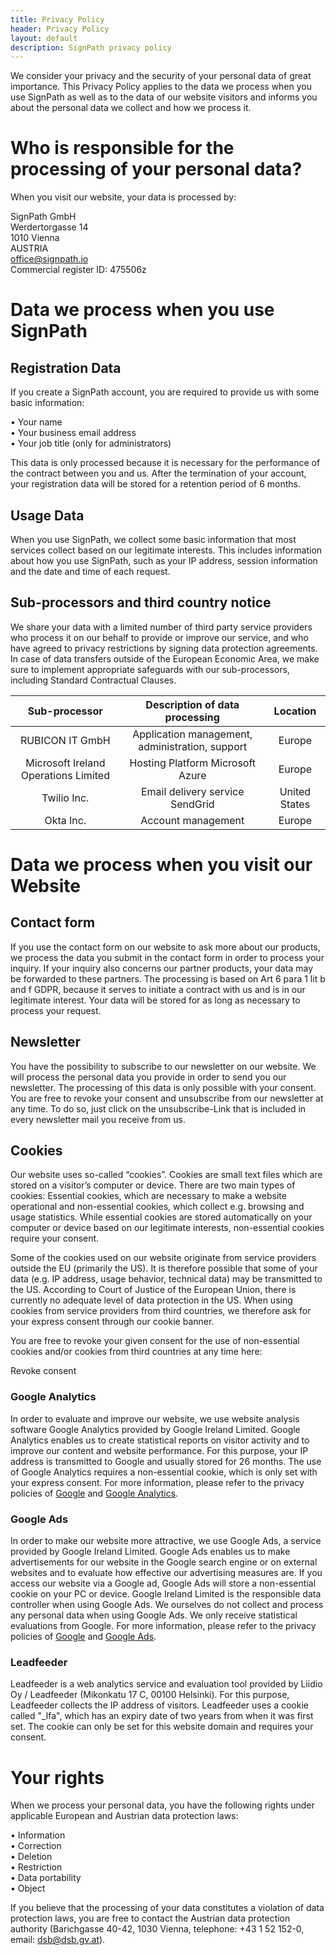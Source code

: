 ```yaml
---
title: Privacy Policy
header: Privacy Policy
layout: default
description: SignPath privacy policy
---
```


We consider your privacy and the security of your personal data of great importance. This Privacy Policy applies to the data we process when you use SignPath as well as to the data of our website visitors and informs you about the personal data we collect and how we process it.

# Who is responsible for the processing of your personal data?
When you visit our website, your data is processed by:

SignPath GmbH <br>
Werdertorgasse 14 <br>
1010 Vienna <br>
AUSTRIA <br>
office@signpath.io  <br>
Commercial register ID: 475506z <br>


# Data we process when you use SignPath

## Registration Data
If you create a SignPath account, you are required to provide us with some basic information:

•	Your name <br>
•	Your business email address <br>
•	Your job title (only for administrators) <br>

This data is only processed because it is necessary for the performance of the contract between you and us. After the termination of your account, your registration data will be stored for a retention period of 6 months. 

## Usage Data
When you use SignPath, we collect some basic information that most services collect based on our legitimate interests. This includes information about how you use SignPath, such as your IP address, session information and the date and time of each request.

## Sub-processors and third country notice
We share your data with a limited number of third party service providers who process it on our behalf to provide or improve our service, and who have agreed to privacy restrictions by signing data protection agreements. In case of data transfers outside of the European Economic Area, we make sure to implement appropriate safeguards with our sub-processors, including Standard Contractual Clauses.

| **Sub-processor** | **Description of data processing** | **Location** |
| :---: | :---: | :---: |
| RUBICON IT GmbH | Application management, administration, support | Europe |
| Microsoft Ireland Operations Limited | Hosting Platform Microsoft Azure | Europe |
| Twilio Inc. | Email delivery service SendGrid | United States |
| Okta Inc. | Account management | Europe|

# Data we process when you visit our Website

## Contact form
If you use the contact form on our website to ask more about our products, we process the data you submit in the contact form in order to process your inquiry. If your inquiry also concerns our partner products, your data may be forwarded to these partners. The processing is based on Art 6 para 1 lit b and f GDPR, because it serves to initiate a contract with us and is in our legitimate interest. Your data will be stored for as long as necessary to process your request.

## Newsletter
You have the possibility to subscribe to our newsletter on our website. We will process the personal data you provide in order to send you our newsletter. The processing of this data is only possible with your consent. You are free to revoke your consent and unsubscribe from our newsletter at any time. To do so, just click on the unsubscribe-Link that is included in every newsletter mail you receive from us.

## Cookies

Our website uses so-called “cookies”. Cookies are small text files which are stored on a visitor’s computer or device. There are two main types of cookies: Essential cookies, which are necessary to make a website operational and non-essential cookies, which collect e.g. browsing and usage statistics. While essential cookies are stored automatically on your computer or device based on our legitimate interests, non-essential cookies require your consent.

Some of the cookies used on our website originate from service providers outside the EU (primarily the US). It is therefore possible that some of your data (e.g. IP address, usage behavior, technical data) may be transmitted to the US. According to Court of Justice of the European Union, there is currently no adequate level of data protection in the US. When using cookies from service providers from third countries, we therefore ask for your express consent through our cookie banner.

You are free to revoke your given consent for the use of non-essential cookies and/or cookies from third countries at any time here:

<a class="cursor-pointer revoke-cookie-consent"> Revoke consent </a>


### Google Analytics
In order to evaluate and improve our website, we use website analysis software Google Analytics provided by Google Ireland Limited. Google Analytics enables us to create statistical reports on visitor activity and to improve our content and website performance. For this purpose, your IP address is transmitted to Google and usually stored for 26 months. The use of Google Analytics requires a non-essential cookie, which is only set with your express consent. For more information, please refer to the privacy policies of [Google](https://policies.google.com/privacy?hl=en) and [Google Analytics](https://support.google.com/analytics/answer/6004245).

### Google Ads
In order to make our website more attractive, we use Google Ads, a service provided by Google Ireland Limited. Google Ads enables us to make advertisements for our website in the Google search engine or on external websites and to evaluate how effective our advertising measures are. If you access our website via a Google ad, Google Ads will store a non-essential cookie on your PC or device. Google Ireland Limited is the responsible data controller when using Google Ads. We ourselves do not collect and process any personal data when using Google Ads. We only receive statistical evaluations from Google. For more information, please refer to the privacy policies of [Google](https://policies.google.com/privacy?hl=en) and [Google Ads](https://policies.google.com/technologies/ads?hl=en).

### Leadfeeder
Leadfeeder is a web analytics service and evaluation tool provided by Liidio Oy / Leadfeeder (Mikonkatu 17 C, 00100 Helsinki). For this purpose, Leadfeeder collects the IP address of visitors. Leadfeeder uses a cookie called "_lfa", which has an expiry date of two years from when it was first set. The cookie can only be set for this website domain and requires your consent.

# Your rights
When we process your personal data, you have the following rights under applicable European and Austrian data protection laws:

•	Information <br>
•	Correction <br>
•	Deletion <br>
•	Restriction <br>
•	Data portability<br>
•	Object<br>

If you believe that the processing of your data constitutes a violation of data protection laws, you are free to contact the Austrian data protection authority (Barichgasse 40-42, 1030 Vienna, telephone: +43 1 52 152-0, email: dsb@dsb.gv.at).
